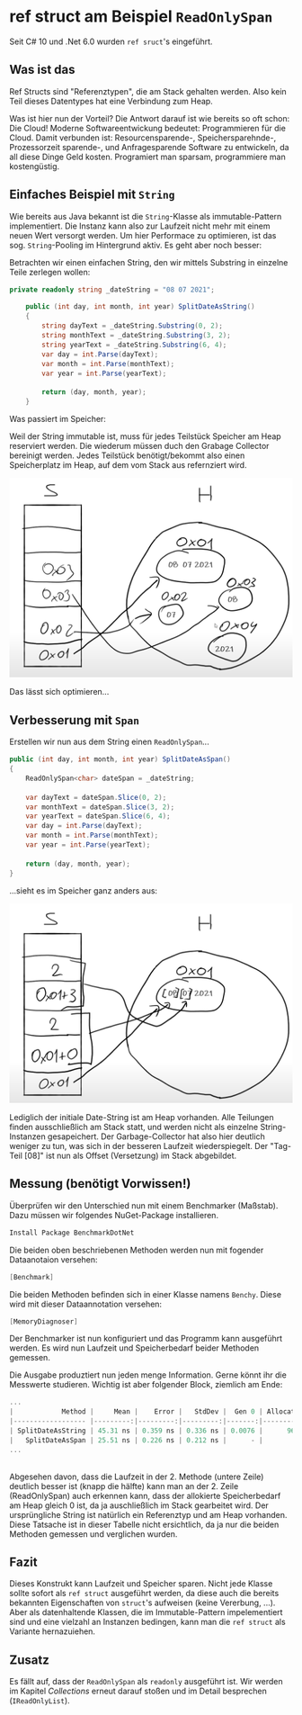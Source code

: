 # ref struct am Beispiel ``ReadOnlySpan``

Seit C# 10 und .Net 6.0 wurden ``ref sruct``'s eingeführt.

## Was ist das

Ref Structs sind "Referenztypen", die am Stack gehalten werden. Also kein Teil dieses Datentypes hat eine Verbindung zum Heap.

Was ist hier nun der Vorteil? Die Antwort darauf ist wie bereits so oft schon: Die Cloud! Moderne Softwareentwickung bedeutet: Programmieren für die Cloud. Damit verbunden ist: Resourcensparende-, Speichersparehnde-, Prozessorzeit sparende-, und Anfragesparende Software zu entwickeln, da all diese Dinge Geld kosten. Programiert man sparsam, programmiere man kostengüstig.

## Einfaches Beispiel mit `String`

Wie bereits aus Java bekannt ist die ``String``-Klasse als immutable-Pattern implementiert. Die Instanz kann also zur Laufzeit nicht mehr mit einem neuen Wert versorgt werden. Um hier Performace zu optimieren, ist das sog. ``String``-Pooling im Hintergrund aktiv. Es geht aber noch besser:

Betrachten wir einen einfachen String, den wir mittels Substring in einzelne Teile zerlegen wollen:

```C#
private readonly string _dateString = "08 07 2021";
```

``` C#
    public (int day, int month, int year) SplitDateAsString()
    {
        string dayText = _dateString.Substring(0, 2);
        string monthText = _dateString.Substring(3, 2);
        string yearText = _dateString.Substring(6, 4);
        var day = int.Parse(dayText);
        var month = int.Parse(monthText);
        var year = int.Parse(yearText);

        return (day, month, year);
    }
```

Was passiert im Speicher:

Weil der String immutable ist, muss für jedes Teilstück Speicher am Heap reserviert werden. Die wiederum müssen duch den Grabage Collector bereinigt werden. Jedes Teilstück benötigt/bekommt also einen Speicherplatz im Heap, auf dem vom Stack aus refernziert wird.

![String](String.png)

Das lässt sich optimieren...

## Verbesserung mit `Span`

Erstellen wir nun aus dem String einen `ReadOnlySpan`...

```C#
public (int day, int month, int year) SplitDateAsSpan()
{
    ReadOnlySpan<char> dateSpan = _dateString;

    var dayText = dateSpan.Slice(0, 2);
    var monthText = dateSpan.Slice(3, 2);
    var yearText = dateSpan.Slice(6, 4);
    var day = int.Parse(dayText);
    var month = int.Parse(monthText);
    var year = int.Parse(yearText);

    return (day, month, year);
}
```

...sieht es im Speicher ganz anders aus:

![Span](Span.png)

Lediglich der initiale Date-String ist am Heap vorhanden. Alle Teilungen finden ausschließlich am Stack statt, und werden nicht als einzelne String-Instanzen gesapeichert. Der Garbage-Collector hat also hier deutlich weniger zu tun, was sich in der besseren Laufzeit wiederspiegelt. Der "Tag-Teil [08]" ist nun als Offset (Versetzung) im Stack abgebildet.

## Messung (benötigt Vorwissen!)

Überprüfen wir den Unterschied nun mit einem Benchmarker (Maßstab). Dazu müssen wir folgendes NuGet-Package installieren.

```Powershell
Install Package BenchmarkDotNet
```

Die beiden oben beschriebenen Methoden werden nun mit fogender Dataanotaion versehen:

```C#
[Benchmark]
```

Die beiden Methoden befinden sich in einer Klasse namens ``Benchy``. Diese wird mit dieser Dataannotation versehen:

```C#
[MemoryDiagnoser]
```

Der Benchmarker ist nun konfiguriert und das Programm kann ausgeführt werden. Es wird nun Laufzeit und Speicherbedarf beider Methoden gemessen.

Die Ausgabe produztiert nun jeden menge Information. Gerne könnt ihr die Messwerte studieren. Wichtig ist aber folgender Block, ziemlich am Ende:

```powershell
...
|            Method |     Mean |    Error |   StdDev |  Gen 0 | Allocated |
|------------------ |---------:|---------:|---------:|-------:|----------:|
| SplitDateAsString | 45.31 ns | 0.359 ns | 0.336 ns | 0.0076 |      96 B |
|   SplitDateAsSpan | 25.51 ns | 0.226 ns | 0.212 ns |      - |         - |
...
  
```

Abgesehen davon, dass die Laufzeit in der 2. Methode (untere Zeile) deutlich besser ist (knapp die hälfte) kann man an der 2. Zeile (ReadOnlySpan) auch erkennen kann, dass der allokierte Speicherbedarf am Heap gleich 0 ist, da ja auschließlich im Stack gearbeitet wird. Der ursprüngliche String ist natürlich ein Referenztyp und am Heap vorhanden. Diese Tatsache ist in dieser Tabelle nicht ersichtlich, da ja nur die beiden Methoden gemessen und verglichen wurden.

## Fazit

Dieses Konstrukt kann Laufzeit und Speicher sparen. Nicht jede Klasse sollte sofort als ``ref struct`` ausgeführt werden, da diese auch die bereits bekannten Eigenschaften von ``struct``'s aufweisen (keine Vererbung, ...). Aber als datenhaltende Klassen, die im Immutable-Pattern impelementiert sind und eine vielzahl an Instanzen bedingen, kann man die ``ref struct`` als Variante hernazuiehen.

## Zusatz

Es fällt auf, dass der ``ReadOnlySpan`` als ``readonly`` ausgeführt ist. Wir werden im Kapitel *Collections* erneut darauf stoßen und im Detail besprechen (`IReadOnlyList`).
